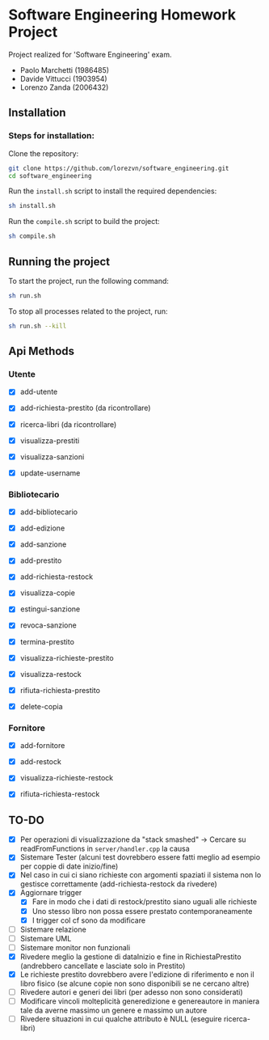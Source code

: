 # Software Engineering Homework Project

Project realized for 'Software Engineering' exam.

- Paolo Marchetti (1986485)
- Davide Vittucci (1903954)
- Lorenzo Zanda (2006432)

## Installation
### Steps for installation:

Clone the repository:
```sh
git clone https://github.com/lorezvn/software_engineering.git
cd software_engineering
```

Run the `install.sh` script to install the required dependencies:
```sh
sh install.sh
```
Run the `compile.sh` script to build the project:
```sh
sh compile.sh
```

## Running the project

To start the project, run the following command:
```sh
sh run.sh
```

To stop all processes related to the project, run:
```sh
sh run.sh --kill
```

## Api Methods


### Utente
- [x] add-utente
- [x] add-richiesta-prestito (da ricontrollare)
- [x] ricerca-libri (da ricontrollare)
- [x] visualizza-prestiti 
- [x] visualizza-sanzioni 
- [x] update-username


### Bibliotecario
- [x] add-bibliotecario
- [x] add-edizione
- [x] add-sanzione 
- [x] add-prestito
- [x] add-richiesta-restock
- [x] visualizza-copie 
- [x] estingui-sanzione
- [x] revoca-sanzione
- [x] termina-prestito
- [x] visualizza-richieste-prestito
- [x] visualizza-restock
- [x] rifiuta-richiesta-prestito
- [x] delete-copia


### Fornitore
- [x] add-fornitore
- [x] add-restock
- [x] visualizza-richieste-restock
- [x] rifiuta-richiesta-restock


## TO-DO
- [x] Per operazioni di visualizzazione da "stack smashed" -> Cercare su readFromFunctions in `server/handler.cpp` la causa
- [x] Sistemare Tester (alcuni test dovrebbero essere fatti meglio ad esempio per coppie di date inizio/fine)
- [x] Nel caso in cui ci siano richieste con argomenti spaziati il sistema non lo gestisce correttamente (add-richiesta-restock da rivedere)
- [x] Aggiornare trigger 
    * [x]  Fare in modo che i dati di restock/prestito siano uguali alle richieste
    * [x]  Uno stesso libro non possa essere prestato contemporaneamente
    * [x]  I trigger col cf sono da modificare
- [ ] Sistemare relazione
- [ ] Sistemare UML 
- [ ] Sistemare monitor non funzionali
- [x] Rivedere meglio la gestione di dataInizio e fine in RichiestaPrestito (andrebbero cancellate e lasciate solo in Prestito)
- [x] Le richieste prestito dovrebbero avere l'edizione di riferimento e non il libro fisico (se alcune copie non sono disponibili se ne cercano altre)
- [ ] Rivedere autori e generi dei libri (per adesso non sono considerati)
- [ ] Modificare vincoli molteplicità generedizione e genereautore in maniera tale da averne massimo un genere e massimo un autore
- [ ] Rivedere situazioni in cui qualche attributo è NULL (eseguire ricerca-libri)
